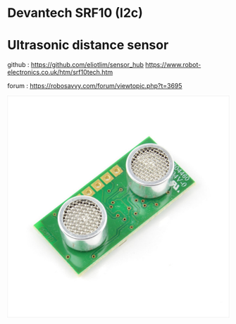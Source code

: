 # Devantech SRF10 (I2c)

# Ultrasonic distance sensor

github : https://github.com/eliotlim/sensor_hub
https://www.robot-electronics.co.uk/htm/srf10tech.htm

forum  : https://robosavvy.com/forum/viewtopic.php?t=3695

![Alt text](../images/srf10/srf-10.jpg?raw=true)
